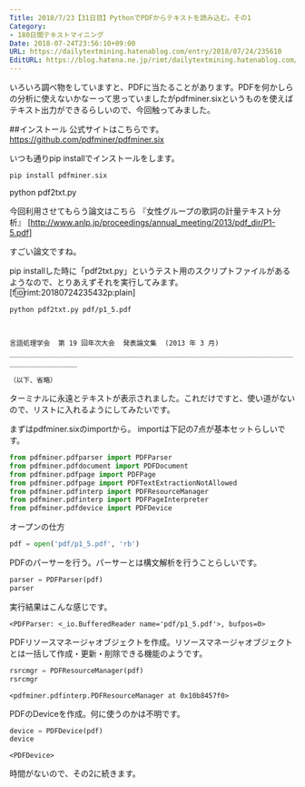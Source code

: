 ```yaml
---
Title: 2018/7/23【31日目】PythonでPDFからテキストを読み込む。その1
Category:
- 180日間テキストマイニング
Date: 2018-07-24T23:56:10+09:00
URL: https://dailytextmining.hatenablog.com/entry/2018/07/24/235610
EditURL: https://blog.hatena.ne.jp/rimt/dailytextmining.hatenablog.com/atom/entry/10257846132604233859
---
```


いろいろ調べ物をしていますと、PDFに当たることがあります。PDFを何かしらの分析に使えないかなーって思っていましたがpdfminer.sixというものを使えばテキスト出力ができるらしいので、今回触ってみました。

##インストール
公式サイトはこちらです。
https://github.com/pdfminer/pdfminer.six

いつも通りpip installでインストールをします。
```
pip install pdfminer.six
```

python pdf2txt.py

今回利用させてもらう論文はこちら
『女性グループの歌詞の計量テキスト分析』
[http://www.anlp.jp/proceedings/annual_meeting/2013/pdf_dir/P1-5.pdf]



すごい論文ですね。

pip installした時に「pdf2txt.py」というテスト用のスクリプトファイルがあるようなので、とりあえずそれを実行してみます。
[f:id:rimt:20180724235432p:plain]


```
python pdf2txt.py pdf/p1_5.pdf
 
 

言語処理学会  第 19 回年次大会  発表論文集  (2013 年 3 月) 

￣￣￣￣￣￣￣￣￣￣￣￣￣￣￣￣￣￣￣￣￣￣￣￣￣￣￣￣￣￣￣￣￣￣￣￣￣￣￣￣￣￣￣￣￣￣￣￣￣￣￣￣ 
（以下、省略）
```

ターミナルに永遠とテキストが表示されました。これだけですと、使い道がないので、リストに入れるようにしてみたいです。

まずはpdfminer.sixのimportから。
importは下記の7点が基本セットらしいです。
```python
from pdfminer.pdfparser import PDFParser
from pdfminer.pdfdocument import PDFDocument
from pdfminer.pdfpage import PDFPage
from pdfminer.pdfpage import PDFTextExtractionNotAllowed
from pdfminer.pdfinterp import PDFResourceManager
from pdfminer.pdfinterp import PDFPageInterpreter
from pdfminer.pdfdevice import PDFDevice
```

オープンの仕方
```python
pdf = open('pdf/p1_5.pdf', 'rb')
```

PDFのパーサーを行う。パーサーとは構文解析を行うことらしいです。
```python
parser = PDFParser(pdf)
parser
```
実行結果はこんな感じです。
```
<PDFParser: <_io.BufferedReader name='pdf/p1_5.pdf'>, bufpos=0>
```

PDFリソースマネージャオブジェクトを作成。リソースマネージャオブジェクトとは一括して作成・更新・削除できる機能のようです。
```python
rsrcmgr = PDFResourceManager(pdf)
rsrcmgr
```
```
<pdfminer.pdfinterp.PDFResourceManager at 0x10b8457f0>
```
PDFのDeviceを作成。何に使うのかは不明です。
```python
device = PDFDevice(pdf)
device
```
```
<PDFDevice>
```
時間がないので、その2に続きます。
